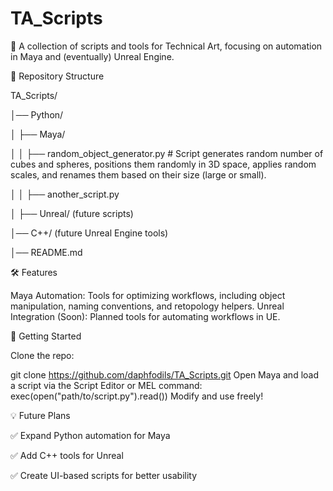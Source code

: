 # TA_Scripts
🚀 A collection of scripts and tools for Technical Art, focusing on automation in Maya and (eventually) Unreal Engine.

📂 Repository Structure

TA_Scripts/

│── Python/

│   ├── Maya/

│   │   ├── random_object_generator.py  # Script generates random number of cubes and spheres, positions them randomly in 3D space, applies random scales, and renames them based on their size (large or small).

│   │   ├── another_script.py  

│   ├── Unreal/  (future scripts)

│── C++/ (future Unreal Engine tools)

│── README.md  

🛠 Features

Maya Automation: Tools for optimizing workflows, including object manipulation, naming conventions, and retopology helpers.
Unreal Integration (Soon): Planned tools for automating workflows in UE.

📌 Getting Started

Clone the repo:

git clone https://github.com/daphfodils/TA_Scripts.git
Open Maya and load a script via the Script Editor or MEL command:
exec(open("path/to/script.py").read())
Modify and use freely!

💡 Future Plans

✅ Expand Python automation for Maya

✅ Add C++ tools for Unreal

✅ Create UI-based scripts for better usability


